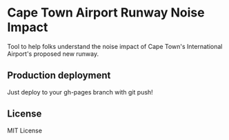 Cape Town Airport Runway Noise Impact
=====================================

Tool to help folks understand the noise impact of Cape Town's International Airport's
proposed new runway.

Production deployment
---------------------

Just deploy to your gh-pages branch with git push!

License
-------

MIT License
